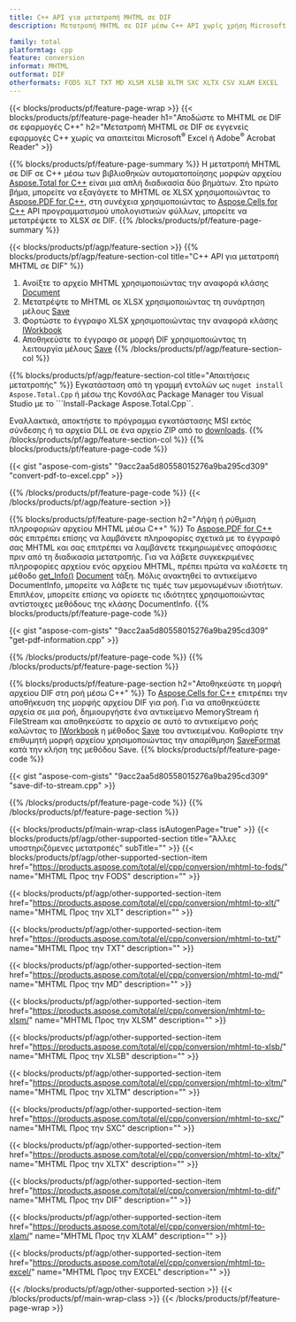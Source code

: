 ```yaml
---
title: C++ API για μετατροπή MHTML σε DIF
description: Μετατροπή MHTML σε DIF μέσω C++ API χωρίς χρήση Microsoft Excel ή Adobe Reader

family: total
platformtag: cpp
feature: conversion
informat: MHTML
outformat: DIF
otherformats: FODS XLT TXT MD XLSM XLSB XLTM SXC XLTX CSV XLAM EXCEL
---
```

{{< blocks/products/pf/feature-page-wrap >}}
{{< blocks/products/pf/feature-page-header h1="Αποδώστε το MHTML σε DIF σε εφαρμογές C++" h2="Μετατροπή MHTML σε DIF σε εγγενείς εφαρμογές C++ χωρίς να απαιτείται Microsoft<sup>&reg;</sup> Excel ή Adobe<sup>&reg;</sup> Acrobat Reader" >}}

{{% blocks/products/pf/feature-page-summary %}}
Η μετατροπή MHTML σε DIF σε C++ μέσω των βιβλιοθηκών αυτοματοποίησης μορφών αρχείου [Aspose.Total for C++](https://products.aspose.com/total/cpp/) είναι μια απλή διαδικασία δύο βημάτων. Στο πρώτο βήμα, μπορείτε να εξαγάγετε το MHTML σε XLSX χρησιμοποιώντας το [Aspose.PDF for C++](https://products.aspose.com/pdf/cpp/), στη συνέχεια χρησιμοποιώντας το [Aspose.Cells for C++](https://products.aspose.com/cells/cpp/) API προγραμματισμού υπολογιστικών φύλλων, μπορείτε να μετατρέψετε το XLSX σε DIF. 
{{% /blocks/products/pf/feature-page-summary  %}}

{{< blocks/products/pf/agp/feature-section >}}
{{% blocks/products/pf/agp/feature-section-col title="C++ API για μετατροπή MHTML σε DIF" %}}
1. Ανοίξτε το αρχείο MHTML χρησιμοποιώντας την αναφορά κλάσης [Document](https://reference.aspose.com/pdf/cpp/class/aspose.pdf.document)
2. Μετατρέψτε το MHTML σε XLSX χρησιμοποιώντας τη συνάρτηση μέλους [Save](https://reference.aspose.com/pdf/cpp/class/aspose.pdf.document#a6383c010776212483f51cc41235924db)
3. Φορτώστε το έγγραφο XLSX χρησιμοποιώντας την αναφορά κλάσης [IWorkbook](https://reference.aspose.com/cells/cpp/class/aspose.cells.i_workbook)
4. Αποθηκεύστε το έγγραφο σε μορφή DIF χρησιμοποιώντας τη λειτουργία μέλους [Save](https://reference.aspose.com/cells/cpp/class/aspose.cells.i_workbook#a9460f52a2dec8f4bf623a4905167d997)
{{% /blocks/products/pf/agp/feature-section-col %}}

{{% blocks/products/pf/agp/feature-section-col title="Απαιτήσεις μετατροπής" %}}
Εγκατάσταση από τη γραμμή εντολών ως ```nuget install Aspose.Total.Cpp``` ή μέσω της Κονσόλας Package Manager του Visual Studio με το ```Install-Package Aspose.Total.Cpp``.

Εναλλακτικά, αποκτήστε το πρόγραμμα εγκατάστασης MSI εκτός σύνδεσης ή τα αρχεία DLL σε ένα αρχείο ZIP από το [downloads](https://releases.aspose.com/total/cpp).
{{% /blocks/products/pf/agp/feature-section-col %}}
{{% blocks/products/pf/feature-page-code %}}

{{< gist "aspose-com-gists" "9acc2aa5d80558015276a9ba295cd309" "convert-pdf-to-excel.cpp" >}}



{{% /blocks/products/pf/feature-page-code %}}
{{< /blocks/products/pf/agp/feature-section >}}

{{% blocks/products/pf/feature-page-section  h2="Λήψη ή ρύθμιση πληροφοριών αρχείου MHTML μέσω C++" %}}
Το [Aspose.PDF for C++](https://products.aspose.com/pdf/cpp/) σάς επιτρέπει επίσης να λαμβάνετε πληροφορίες σχετικά με το έγγραφό σας MHTML και σας επιτρέπει να λαμβάνετε τεκμηριωμένες αποφάσεις πριν από τη διαδικασία μετατροπής. Για να λάβετε συγκεκριμένες πληροφορίες αρχείου ενός αρχείου MHTML, πρέπει πρώτα να καλέσετε τη μέθοδο [get_Info()](https://reference.aspose.com/pdf/cpp/class/aspose.pdf.document#ae7a6ba620499ffa0dbaa5c813ee96c4a) [Document](https://reference.aspose.com/pdf/cpp/class/aspose.pdf.document) τάξη. Μόλις ανακτηθεί το αντικείμενο DocumentInfo, μπορείτε να λάβετε τις τιμές των μεμονωμένων ιδιοτήτων. Επιπλέον, μπορείτε επίσης να ορίσετε τις ιδιότητες χρησιμοποιώντας αντίστοιχες μεθόδους της κλάσης DocumentInfo.
{{% blocks/products/pf/feature-page-code %}}

{{< gist "aspose-com-gists" "9acc2aa5d80558015276a9ba295cd309" "get-pdf-information.cpp" >}}

{{% /blocks/products/pf/feature-page-code  %}}
{{% /blocks/products/pf/feature-page-section %}}

{{% blocks/products/pf/feature-page-section  h2="Αποθηκεύστε τη μορφή αρχείου DIF στη ροή μέσω C++" %}}
Το [Aspose.Cells for C++](https://products.aspose.com/cells/net/) επιτρέπει την αποθήκευση της μορφής αρχείου DIF για ροή. Για να αποθηκεύσετε αρχεία σε μια ροή, δημιουργήστε ένα αντικείμενο MemoryStream ή FileStream και αποθηκεύστε το αρχείο σε αυτό το αντικείμενο ροής καλώντας το [IWorkbook](https://reference.aspose.com/cells/cpp/class/aspose.cells.i_workbook) η μέθοδος [Save](https://reference.aspose.com/cells/cpp/class/aspose.cells.i_workbook#a77072cfb929787df9ad1f38b02f58349) του αντικειμένου. Καθορίστε την επιθυμητή μορφή αρχείου χρησιμοποιώντας την απαρίθμηση [SaveFormat](https://reference.aspose.com/cells/cpp/namespace/aspose.cells#a11cae527e4e68f1adcac8f47ea64481a) κατά την κλήση της μεθόδου Save.
{{% blocks/products/pf/feature-page-code %}}

{{< gist "aspose-com-gists" "9acc2aa5d80558015276a9ba295cd309" "save-dif-to-stream.cpp" >}}

{{% /blocks/products/pf/feature-page-code  %}}
{{% /blocks/products/pf/feature-page-section %}}

{{< blocks/products/pf/main-wrap-class isAutogenPage="true" >}}
{{< blocks/products/pf/agp/other-supported-section title="Άλλες υποστηριζόμενες μετατροπές" subTitle="" >}}
{{< blocks/products/pf/agp/other-supported-section-item href="https://products.aspose.com/total/el/cpp/conversion/mhtml-to-fods/" name="MHTML Προς την FODS" description="" >}}

{{< blocks/products/pf/agp/other-supported-section-item href="https://products.aspose.com/total/el/cpp/conversion/mhtml-to-xlt/" name="MHTML Προς την XLT" description="" >}}

{{< blocks/products/pf/agp/other-supported-section-item href="https://products.aspose.com/total/el/cpp/conversion/mhtml-to-txt/" name="MHTML Προς την TXT" description="" >}}

{{< blocks/products/pf/agp/other-supported-section-item href="https://products.aspose.com/total/el/cpp/conversion/mhtml-to-md/" name="MHTML Προς την MD" description="" >}}

{{< blocks/products/pf/agp/other-supported-section-item href="https://products.aspose.com/total/el/cpp/conversion/mhtml-to-xlsm/" name="MHTML Προς την XLSM" description="" >}}

{{< blocks/products/pf/agp/other-supported-section-item href="https://products.aspose.com/total/el/cpp/conversion/mhtml-to-xlsb/" name="MHTML Προς την XLSB" description="" >}}

{{< blocks/products/pf/agp/other-supported-section-item href="https://products.aspose.com/total/el/cpp/conversion/mhtml-to-xltm/" name="MHTML Προς την XLTM" description="" >}}

{{< blocks/products/pf/agp/other-supported-section-item href="https://products.aspose.com/total/el/cpp/conversion/mhtml-to-sxc/" name="MHTML Προς την SXC" description="" >}}

{{< blocks/products/pf/agp/other-supported-section-item href="https://products.aspose.com/total/el/cpp/conversion/mhtml-to-xltx/" name="MHTML Προς την XLTX" description="" >}}

{{< blocks/products/pf/agp/other-supported-section-item href="https://products.aspose.com/total/el/cpp/conversion/mhtml-to-dif/" name="MHTML Προς την DIF" description="" >}}

{{< blocks/products/pf/agp/other-supported-section-item href="https://products.aspose.com/total/el/cpp/conversion/mhtml-to-xlam/" name="MHTML Προς την XLAM" description="" >}}

{{< blocks/products/pf/agp/other-supported-section-item href="https://products.aspose.com/total/el/cpp/conversion/mhtml-to-excel/" name="MHTML Προς την EXCEL" description="" >}}


{{< /blocks/products/pf/agp/other-supported-section >}}
{{< /blocks/products/pf/main-wrap-class >}}
{{< /blocks/products/pf/feature-page-wrap >}}